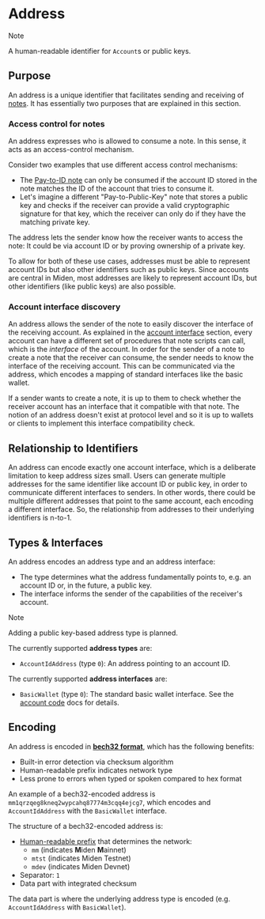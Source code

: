 # Address

> [!Note]
> A human-readable identifier for `Account`s or public keys.


## Purpose

An address is a unique identifier that facilitates sending and receiving of [notes](../note.md). It has essentially two purposes that are explained in this section.

### Access control for notes

An address expresses who is allowed to consume a note. In this sense, it acts as an access-control mechanism.

Consider two examples that use different access control mechanisms:

- The [Pay-to-ID note](../note.md#p2id-pay-to-id) can only be consumed if the account ID stored in the note matches the ID of the account that tries to consume it.
- Let's imagine a different "Pay-to-Public-Key" note that stores a public key and checks if the receiver can provide a valid cryptographic signature for that key, which the receiver can only do if they have the matching private key.

The address lets the sender know how the receiver wants to access the note: It could be via account ID or by proving ownership of a private key.

To allow for both of these use cases, addresses must be able to represent account IDs but also other identifiers such as public keys. Since accounts are central in Miden, most addresses are likely to represent account IDs, but other identifiers (like public keys) are also possible.

### Account interface discovery

An address allows the sender of the note to easily discover the interface of the receiving account. As explained in the [account interface](./code.md#interface) section, every account can have a different set of procedures that note scripts can call, which is the _interface_ of the account. In order for the sender of a note to create a note that the receiver can consume, the sender needs to know the interface of the receiving account. This can be communicated via the address, which encodes a mapping of standard interfaces like the basic wallet.

If a sender wants to create a note, it is up to them to check whether the receiver account has an interface that it compatible with that note. The notion of an address doesn't exist at protocol level and so it is up to wallets or clients to implement this interface compatibility check.

## Relationship to Identifiers

An address can encode exactly one account interface, which is a deliberate limitation to keep address sizes small. Users can generate multiple addresses for the same identifier like account ID or public key, in order to communicate different interfaces to senders. In other words, there could be multiple different addresses that point to the same account, each encoding a different interface. So, the relationship from addresses to their underlying identifiers is n-to-1.

## Types & Interfaces

An address encodes an address type and an address interface:
- The type determines what the address fundamentally points to, e.g. an account ID or, in the future, a public key.
- The interface informs the sender of the capabilities of the receiver's account.

> [!Note]
> Adding a public key-based address type is planned.

The currently supported **address types** are:
- `AccountIdAddress` (type `0`): An address pointing to an account ID.

The currently supported **address interfaces** are:
- `BasicWallet` (type `0`): The standard basic wallet interface. See the [account code](./code.md#interface) docs for details.

## Encoding

An address is encoded in [**bech32 format**](https://github.com/bitcoin/bips/blob/master/bip-0173.mediawiki), which has the following benefits:
- Built-in error detection via checksum algorithm
- Human-readable prefix indicates network type
- Less prone to errors when typed or spoken compared to hex format

An example of a bech32-encoded address is `mm1qrzqeg8kneq2wypcahq87774m3cqq4ejcg7`, which encodes and `AccountIdAddress` with the `BasicWallet` interface.

The structure of a bech32-encoded address is:
- [Human-readable prefix](https://github.com/satoshilabs/slips/blob/master/slip-0173.md) that
determines the network:
  - `mm` (indicates **M**iden **M**ainnet)
  - `mtst` (indicates Miden Testnet)
  - `mdev` (indicates Miden Devnet)
- Separator: `1`
- Data part with integrated checksum

The data part is where the underlying address type is encoded (e.g. `AccountIdAddress` with `BasicWallet`).
